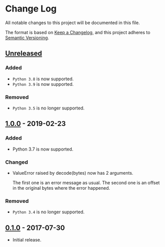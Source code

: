 # Change Log
All notable changes to this project will be documented in this file.

The format is based on [Keep a Changelog](https://keepachangelog.com/en/1.0.0/),
and this project adheres to [Semantic Versioning](https://semver.org/spec/v2.0.0.html).

## [Unreleased]
### Added
- `Python 3.8` is now supported.
- `Python 3.9` is now supported.

### Removed
- `Python 3.5` is no longer supported.

## [1.0.0] - 2019-02-23
### Added
- Python 3.7 is now supported.

### Changed
- ValueError raised by decode(bytes) now has 2 arguments.

  The first one is an error message as usual. The second one is an
  offset in the original bytes where the error happened.

### Removed
- `Python 3.4` is no longer supported.

## [0.1.0] - 2017-07-30
- Initial release.

[Unreleased]: https://github.com/elliptical/bencode/compare/1.0.0...HEAD
[1.0.0]: https://github.com/elliptical/bencode/compare/0.1.0...1.0.0
[0.1.0]: https://github.com/elliptical/bencode/releases/tag/0.1.0
